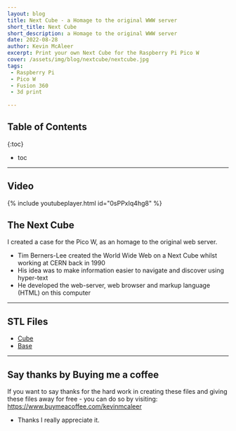 ```yaml
---
layout: blog
title: Next Cube - a Homage to the original WWW server
short_title: Next Cube
short_description: a Homage to the original WWW server
date: 2022-08-28
author: Kevin McAleer
excerpt: Print your own Next Cube for the Raspberry Pi Pico W
cover: /assets/img/blog/nextcube/nextcube.jpg
tags:
 - Raspberry Pi
 - Pico W
 - Fusion 360
 - 3d print
 
---
```


## Table of Contents

{:toc}
* toc

---

##  Video

{% include youtubeplayer.html id="0sPPxIq4hg8" %}

## The Next Cube

I created a case for the Pico W, as an homage to the original web server.

* Tim Berners-Lee created the World Wide Web on a Next Cube whilst working at CERN back in 1990
* His idea was to make information easier to navigate and discover using hyper-text
* He developed the web-server, web browser and markup language (HTML) on this computer

---

## STL Files

* [Cube](/assets/stl/nextcube/cube.stl)
* [Base](/assets/stl/nextcube/base.stl)

---

## Say thanks by Buying me a coffee
If you want to say thanks for the hard work in creating these files and giving these files away for free - you can do so by visiting:
<https://www.buymeacoffee.com/kevinmcaleer> 

- Thanks I really appreciate it.